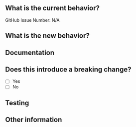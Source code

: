 <!-- Please refer to our contributing documentation for any questions on submitting a pull request, or let us know here if you need any help: https://github.com/stenciljs/core/blob/main/CONTRIBUTING.md -->


## What is the current behavior?
<!-- Please describe the current behavior that you are modifying, or link to a relevant issue. -->

GitHub Issue Number: N/A


## What is the new behavior?
<!-- Please describe the behavior or changes that are being added by this PR. -->



## Documentation

<!-- Please add any link(s) to documentation-related pull requests here -->

## Does this introduce a breaking change?

- [ ] Yes
- [ ] No

<!-- If this introduces a breaking change, please describe the impact and migration path for existing applications below. -->

## Testing

<!-- Please describe the steps you took to test the changes in this PR. These steps can be programmatic (e.g. unit tests) and/or manual. -->

## Other information

<!-- Any other information that is important to this PR such as screenshots of how a component looks before and after the change. -->

